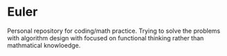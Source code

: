 # Euler
Personal repository for coding/math practice. 
Trying to solve the problems with algorithm design with focused on functional thinking rather than mathmatical knowloedge. 


